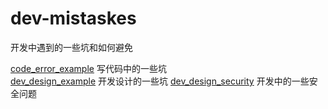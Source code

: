 # dev-mistaskes
  开发中遇到的一些坑和如何避免


[code_error_example](code_error_example/README.md) 写代码中的一些坑  
[dev_design_example](dev_design_example/README.md)  开发设计的一些坑
[dev_design_security](dev_design_security/README.md) 开发中的一些安全问题